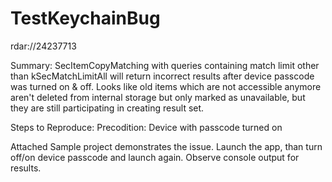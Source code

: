 # TestKeychainBug

rdar://24237713

Summary:
SecItemCopyMatching with queries containing match limit other than kSecMatchLimitAll will return incorrect results 
after device passcode was turned on & off. Looks like old items which are not accessible anymore aren't deleted from
internal storage but only marked as unavailable, but they are still participating in creating result set.

Steps to Reproduce:
Precodition: Device with passcode turned on

Attached Sample project demonstrates the issue. 
Launch the app, than turn off/on device passcode and launch again. Observe console output for results.
